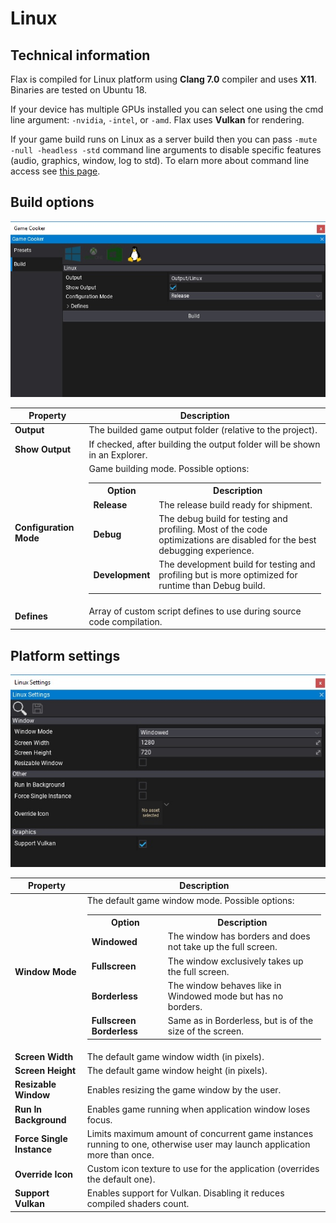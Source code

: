 # Linux

## Technical information

Flax is compiled for Linux platform using **Clang 7.0** compiler and uses **X11**. Binaries are tested on Ubuntu 18.

If your device has multiple GPUs installed you can select one using the cmd line argument: `-nvidia`, `-intel`, or `-amd`. Flax uses **Vulkan** for rendering.

If your game build runs on Linux as a server build then you can pass `-mute -null -headless -std` command line arguments to disable specific features (audio, graphics, window, log to std). To elarn more about command line access see [this page](../editor/advanced/command-line-access.md).

## Build options

![Build Options](media/build-linux.jpg)

| Property | Description |
|--------|--------|
| **Output** | The builded game output folder (relative to the project). |
| **Show Output** | If checked, after building the output folder will be shown in an Explorer. |
| **Configuration Mode** | Game building mode. Possible options: <table><tbody><tr><th>Option</th><th>Description</th></tr><tr><td>**Release**</td><td>The release build ready for shipment.</td></tr><tr><td>**Debug**</td><td>The debug build for testing and profiling. Most of the code optimizations are disabled for the best debugging experience.</td></tr><tr><td>**Development**</td><td>The development build for testing and profiling but is more optimized for runtime than Debug build.</td></tr></tbody></table>|
| **Defines** | Array of custom script defines to use during source code compilation. |

## Platform settings

![Settings](media/settings-linux.jpg)

| Property | Description |
|--------|--------|
| **Window Mode** | The default game window mode. Possible options: <table><tbody><tr><th>Option</th><th>Description</th></tr><tr><td>**Windowed**</td><td>The window has borders and does not take up the full screen.</td></tr><tr><td>**Fullscreen**</td><td>The window exclusively takes up the full screen.</td></tr><tr><td>**Borderless**</td><td>The window behaves like in Windowed mode but has no borders.</td></tr><tr><td>**Fullscreen Borderless**</td><td>Same as in Borderless, but is of the size of the screen.</td></tr></tbody></table> |
| **Screen Width** | The default game window width (in pixels). |
| **Screen Height** | The default game window height (in pixels). |
| **Resizable Window** | Enables resizing the game window by the user. |
| **Run In Background** | Enables game running when application window loses focus. |
| **Force Single Instance** | Limits maximum amount of concurrent game instances running to one, otherwise user may launch application more than once. |
| **Override Icon** | Custom icon texture to use for the application (overrides the default one). |
| **Support Vulkan** | Enables support for Vulkan. Disabling it reduces compiled shaders count. |
